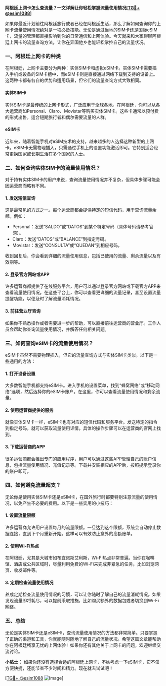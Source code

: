 **阿根廷上网卡怎么查流量？一文详解让你轻松掌握流量使用情况[[TG💪+ @esim1088](https://t.me/s/esim1088)]**

如果你最近计划前往阿根廷旅行或者已经在阿根廷生活，那么了解如何查询你的上网卡流量使用情况绝对是一项必备技能。无论是通过当地的SIM卡还是国际eSIM卡，流量的管理都直接影响到你的日常通信和上网体验。今天就来和大家聊聊阿根廷上网卡的流量查询方法，让你在异国他乡也能轻松掌控自己的流量状况。

### 一、阿根廷上网卡的种类

在阿根廷，上网卡主要分为两种：实体SIM卡和虚拟eSIM卡。实体SIM卡需要插入手机或设备的SIM卡槽中，而eSIM卡则是直接通过网络下载到支持的设备上。这两种卡都有各自的优势和适用场景，但它们的流量查询方式大致相同。

#### 实体SIM卡
实体SIM卡是最传统的上网卡形式，广泛应用于全球各地。在阿根廷，你可以从各大运营商如Personal、Claro、Movistar等购买实体SIM卡。这些卡通常以预付费的形式出售，适合短期旅行者和偶尔需要流量的人群。

#### eSIM卡
近年来，随着智能手机对eSIM技术的支持，越来越多的人选择这种新型的上网卡。eSIM卡无需物理插入，只需通过手机上的设置功能激活即可。它特别适合经常更换国家或长期生活在多个国家的人士。

### 二、如何查询实体SIM卡的流量使用情况？

对于持有实体SIM卡的用户来说，查询流量使用情况并不复杂，但具体步骤可能会因运营商而略有不同。

#### 1. 发送短信查询
这是最常见的方式之一。每个运营商都会提供特定的短信代码，用于查询流量余额。例如：
- Personal：发送“SALDO”或“DATOS”到某个特定号码（具体号码请参考官网）。
- Claro：发送“DATOS”或“BALANCE”到指定号码。
- Movistar：发送“CONSULTA”或“QUEDAN”到相应号码。

收到回复后，你会看到详细的流量使用信息，包括已使用的流量、剩余流量以及有效期等。

#### 2. 登录官方网站或APP
许多运营商都提供了在线服务平台，用户可以通过登录官方网站或下载官方APP来查看流量使用情况。在这些平台上，你可以查看更详细的流量记录，甚至设置流量提醒功能，以便及时了解流量消耗情况。

#### 3. 前往营业厅咨询
如果你不熟悉操作或者需要进一步的帮助，可以直接前往运营商的营业厅。工作人员会帮助你查询流量使用情况，并解答任何相关问题。

### 三、如何查询eSIM卡的流量使用情况？

eSIM卡虽然不需要物理插入，但它的流量查询方式与实体SIM卡类似。以下是一些通用的方法：

#### 1. 打开设备设置
大多数智能手机都支持eSIM卡。进入手机的设置菜单，找到“蜂窝网络”或“移动网络”选项，然后选择你的eSIM卡账户。在这里，你可以查看流量使用情况和剩余流量。

#### 2. 使用运营商提供的服务
就像实体SIM卡一样，eSIM卡也有对应的短信代码和服务平台。发送特定的指令到指定号码，就可以获取流量使用详情。具体的操作步骤可以在运营商的官网上找到。

#### 3. 下载运营商的APP
很多运营商都会推出专门的应用程序，用户可以通过这些APP管理自己的账户信息，包括流量使用情况、充值记录等。下载并安装相应的APP后，按照提示登录你的账户即可。

### 四、如何避免流量超支？

无论你是使用实体SIM卡还是eSIM卡，在国外旅行时都要特别注意流量的使用情况，以免产生不必要的费用。以下是一些实用的小技巧：

#### 1. 设置流量限额
许多运营商允许用户设置每月的流量限额。一旦达到这个限额，系统会自动停止数据连接，直到下个月重新开始。这样可以有效防止意外的高额账单。

#### 2. 使用Wi-Fi热点
在阿根廷，尤其是大城市如布宜诺斯艾利斯，Wi-Fi热点非常普遍。当你在咖啡馆、酒店或公共区域时，尽量利用免费的Wi-Fi来完成非紧急的任务，比如浏览网页、收发邮件等。

#### 3. 定期检查流量使用情况
养成定期检查流量使用情况的习惯，可以让你随时了解自己的流量消耗情况。如果发现流量即将耗尽，可以提前采取措施，比如购买额外的数据包或者切换到Wi-Fi网络。

### 五、总结

无论是实体SIM卡还是eSIM卡，查询流量使用情况的方法都非常简单。只要掌握了正确的渠道和工具，你就能随时随地了解自己的流量状况。希望这篇文章能帮助你在阿根廷畅享无忧的上网体验！如果你还有其他关于上网卡的问题，欢迎继续交流讨论。

**小贴士：** 如果你还没有选择合适的阿根廷上网卡，不妨考虑一下eSIM卡，它不仅方便快捷，还能节省不少时间和精力。现在就去试试吧！

[[TG💪+ @esim1088](https://t.me/s/esim1088) ![Image](https://i.postimg.cc/4NQfJmqS/Snipaste-2025-05-13-00-14-12.png)]